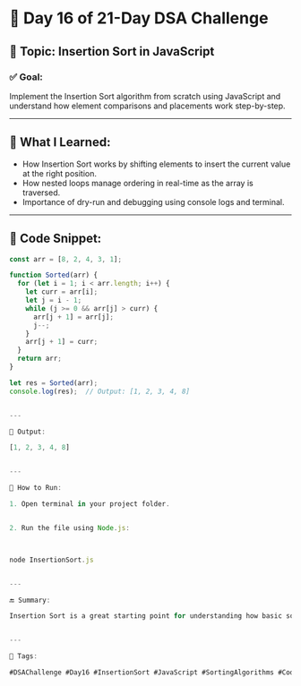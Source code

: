 # 📅 Day 16 of 21-Day DSA Challenge

## 📌 Topic: Insertion Sort in JavaScript

### ✅ Goal:
Implement the Insertion Sort algorithm from scratch using JavaScript and understand how element comparisons and placements work step-by-step.

---

## 🧠 What I Learned:
- How Insertion Sort works by shifting elements to insert the current value at the right position.
- How nested loops manage ordering in real-time as the array is traversed.
- Importance of dry-run and debugging using console logs and terminal.

---

## 📂 Code Snippet:

```js
const arr = [8, 2, 4, 3, 1];

function Sorted(arr) {
  for (let i = 1; i < arr.length; i++) {
    let curr = arr[i];
    let j = i - 1;
    while (j >= 0 && arr[j] > curr) {
      arr[j + 1] = arr[j];
      j--;
    }
    arr[j + 1] = curr;
  }
  return arr;
}

let res = Sorted(arr);
console.log(res);  // Output: [1, 2, 3, 4, 8]


---

🧪 Output:

[1, 2, 3, 4, 8]


---

🚀 How to Run:

1. Open terminal in your project folder.


2. Run the file using Node.js:



node InsertionSort.js


---

🔚 Summary:

Insertion Sort is a great starting point for understanding how basic sorting works. Though not efficient for large datasets, it's powerful for learning the underlying mechanism behind more complex algorithms.


---

📌 Tags:

#DSAChallenge #Day16 #InsertionSort #JavaScript #SortingAlgorithms #CodeNewbie #100DaysOfCode



